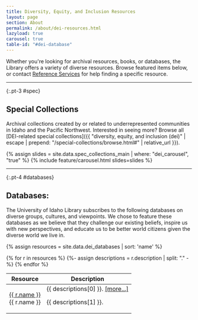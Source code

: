 ```yaml
---
title: Diversity, Equity, and Inclusion Resources
layout: page
section: About
permalink: /about/dei-resources.html
lazyload: true
carousel: true
table-id: "#dei-database"
---
```


Whether you're looking for archival resources, books, or databases, the Library offers a variety of diverse resources. 
Browse featured items below, or contact [Reference Services](mailto:libref@uidaho.edu) for help finding a specific resource.

--------

{:.pt-3 #spec}
## Special Collections

Archival collections created by or related to underrepresented communities in Idaho and the Pacific Northwest.
Interested in seeing more? 
Browse all [DEI-related special collections]({{ "diversity, equity, and inclusion (dei)" | escape | prepend: "/special-collections/browse.html#" | relative_url }}).

{% assign slides = site.data.spec_collections_main | where: "dei_carousel", "true" %}
{% include feature/carousel.html slides=slides %}

--------

{:.pt-4 #databases}
## Databases:

The University of Idaho Library subscribes to the following databases on diverse groups, cultures, and viewpoints. 
We chose to feature these databases as we believe that they challenge our existing beliefs, inspire us with new perspectives, and educate us to be better world citizens given the diverse world we live in. 

{% assign resources = site.data.dei_databases | sort: 'name' %}

<table id="dei-database" class="table table-hover">
    <thead>
       <tr>
          <th scope="col">Resource</th>
          <th scope="col">Description</th>
       </tr>
    </thead>
    <tbody>
    {% for r in resources %}
    {%- assign descriptions = r.description | split: "." -%}
    <tr>
       <td>
            <a href="{{ r.link }}" 
            class="btn btn-outline-pride-gold" role="button" target="_blank" rel="noopener" title="{{ r.name }} Overview">{{ r.name }}</a><div class="d-none">{{ r.name }}</div>
        </td>
       <td class="description">{{ descriptions[0] }}. <a data-toggle="collapse" href="#{{ r.name | slugify }}" aria-expanded="false" aria-controls="{{ r.name | slugify }}">[more...]</a><p id="{{ r.name | slugify }}" class="collapse pt-3">{{ descriptions[1] }}.</p></td>
    </tr>
    {% endfor %}
    </tbody>
</table>